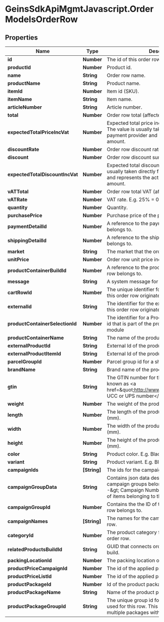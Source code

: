 # GeinsSdkApiMgmtJavascript.OrderModelsOrderRow

## Properties

Name | Type | Description | Notes
------------ | ------------- | ------------- | -------------
**id** | **Number** | The id of this order row. | [optional] 
**productId** | **Number** | Product id. | [optional] 
**name** | **String** | Order row name. | [optional] 
**productName** | **String** | Product name. | [optional] 
**itemId** | **Number** | Item id (SKU). | [optional] 
**itemName** | **String** | Item name. | [optional] 
**articleNumber** | **String** | Article number. | [optional] 
**total** | **Number** | Order row total (affected by quantity). | [optional] 
**expectedTotalPriceIncVat** | **Number** | Expected total price inc vat, inc row discount.    The value is usually taken directly from the payment provider and represents the actual paid amount. | [optional] 
**discountRate** | **Number** | Order row discount rate.  E.g. 10% &#x3D; 10.0 | [optional] 
**discount** | **Number** | Order row discount sum inc VAT. | [optional] 
**expectedTotalDiscountIncVat** | **Number** | Expected total discount inc vat.    The value is usually taken directly from the payment provider and represents the actual applied discount amount. | [optional] 
**vATTotal** | **Number** | Order row total VAT (affected by quantity). | [optional] 
**vATRate** | **Number** | VAT rate.  E.g. 25% &#x3D; 0.25. | [optional] 
**quantity** | **Number** | Quantity. | [optional] 
**purchasePrice** | **Number** | Purchase price of the product. | [optional] 
**paymentDetailId** | **Number** | A reference to the payment detail that this row belongs to. | [optional] 
**shippingDetailId** | **Number** | A reference to the shipping detail that this row belongs to. | [optional] 
**market** | **String** | The market that the order row belongs to. | [optional] 
**unitPrice** | **Number** | Order row unit price inc vat, inc row discount. | [optional] 
**productContainerBuildId** | **Number** | A reference to the product container build the row belongs to. | [optional] 
**message** | **String** | A system message for this row. | [optional] 
**cartRowId** | **Number** | The unique identifier for the cart row from which this order row originates. | [optional] 
**externalId** | **String** | The identifier for the external row from which this order row originates. | [optional] 
**productContainerSelectionId** | **Number** | The identifier for a Product container selection id that is part of the product configurator module | [optional] 
**productContainerName** | **String** | The name of the product container. | [optional] 
**externalProductId** | **String** | External Id of the product. | [optional] 
**externalProductItemId** | **String** | External Id of the product item. | [optional] 
**parcelGroupId** | **Number** | Parcel group id for a shipped order row. | [optional] 
**brandName** | **String** | Brand name of the product. | [optional] 
**gtin** | **String** | The GTIN number for the product item.  Also known as &lt;a href&#x3D;\&quot;http://www.gtin.info/\&quot;&gt;EAN, UCC or UPS number&lt;/a&gt;. | [optional] 
**weight** | **Number** | The weight of the product item in grams (g). | [optional] 
**length** | **Number** | The length of the product item in millimeters (mm). | [optional] 
**width** | **Number** | The width of the product item in millimeters (mm). | [optional] 
**height** | **Number** | The height of the product item in millimeters (mm). | [optional] 
**color** | **String** | Product color.  E.g. Black. | [optional] 
**variant** | **String** | Product variant.  E.g. Black XL. | [optional] 
**campaignIds** | **[String]** | The ids for the campaigns applied to this row. | [optional] 
**campaignGroupData** | **String** | Contains json data describing the different campaign groups belonging to this row.    Fields:    i -&amp;gt; Campaign Number (int), n -&amp;gt; Number of items belonging to this group. | [optional] 
**campaignGroupId** | **Number** | Contains the the ID of the campaign group this row belongs to. | [optional] 
**campaignNames** | **[String]** | The names for the campaigns applied to this row. | [optional] 
**categoryId** | **Number** | The product category for the product on this order row. | [optional] 
**relatedProductsBuildId** | **String** | GUID that connects orderrows that are part of a build. | [optional] 
**packingLocationId** | **Number** | The packing location of this order row. | [optional] 
**productPriceCampaignId** | **Number** | The id of the applied product price campaign. | [optional] 
**productPriceListId** | **Number** | The id of the applied product price list. | [optional] 
**productPackageId** | **Number** | Id of the product package used for this row. | [optional] 
**productPackageName** | **String** | Name of the product package used for this row. | [optional] 
**productPackageGroupId** | **String** | The unique group id for the product package used for this row.    This separates purchases of multiple packages with the same id. | [optional] 


